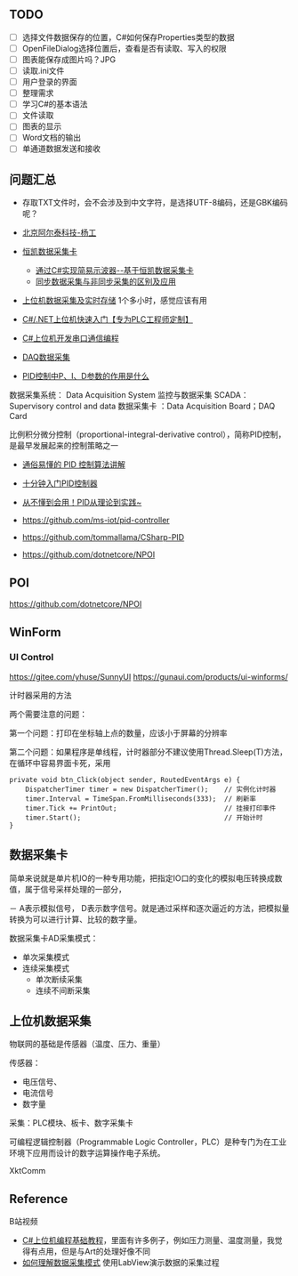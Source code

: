 

## TODO

- [ ] 选择文件数据保存的位置，C#如何保存Properties类型的数据
- [ ] OpenFileDialog选择位置后，查看是否有读取、写入的权限
- [ ] 图表能保存成图片吗？JPG
- [ ] 读取.ini文件
- [ ] 用户登录的界面
- [ ] 整理需求
- [ ] 学习C#的基本语法
- [ ] 文件读取
- [ ] 图表的显示
- [ ] Word文档的输出
- [ ] 单通道数据发送和接收

## 问题汇总

- 存取TXT文件时，会不会涉及到中文字符，是选择UTF-8编码，还是GBK编码呢？

- [北京阿尔泰科技-杨工](https://space.bilibili.com/477407916)
- [恒凯数据采集卡](https://space.bilibili.com/521640221)
    - [通过C#实现简易示波器--基于恒凯数据采集卡](https://www.bilibili.com/video/BV1N54y1U7V9)
    - [同步数据采集与非同步采集的区别及应用](https://www.bilibili.com/video/BV1nr4y1W71q)

- [上位机数据采集及实时存储](https://www.bilibili.com/video/BV1P64y1S7Dx) 1个多小时，感觉应该有用
- [C#/.NET上位机快速入门【专为PLC工程师定制】](https://www.bilibili.com/video/BV1Hp4y1a7Yx/)
- [C#上位机开发串口通信编程](https://www.bilibili.com/video/BV1Rx411R71p)
- [DAQ数据采集](https://www.bilibili.com/video/BV1Jr4y1H7QN)

- [PID控制中P、I、D参数的作用是什么](https://baijiahao.baidu.com/s?id=1715910583356340847&wfr=spider&for=pc)

数据采集系统： Data Acquisition System
监控与数据采集 SCADA：Supervisory control and data
数据采集卡 ：Data Acquisition Board；DAQ Card

比例积分微分控制（proportional-integral-derivative control），简称PID控制，是最早发展起来的控制策略之一

- [通俗易懂的 PID 控制算法讲解](https://www.bilibili.com/video/BV1et4y1i7Gm)
- [十分钟入门PID控制器](https://www.bilibili.com/video/BV1wh411y78M)
- [从不懂到会用！PID从理论到实践~](https://www.bilibili.com/video/BV1B54y1V7hp)

- https://github.com/ms-iot/pid-controller
- https://github.com/tommallama/CSharp-PID
- https://github.com/dotnetcore/NPOI

## POI

https://github.com/dotnetcore/NPOI

## WinForm

### UI Control

https://gitee.com/yhuse/SunnyUI
https://gunaui.com/products/ui-winforms/

计时器采用的方法



两个需要注意的问题：

第一个问题：打印在坐标轴上点的数量，应该小于屏幕的分辨率

第二个问题：如果程序是单线程，计时器部分不建议使用Thread.Sleep(T)方法，在循环中容易界面卡死，采用

```text
private void btn_Click(object sender, RoutedEventArgs e) {
    DispatcherTimer timer = new DispatcherTimer();    // 实例化计时器
    timer.Interval = TimeSpan.FromMilliseconds(333);  // 刷新率
    timer.Tick += PrintOut;                           // 挂接打印事件
    timer.Start();                                    // 开始计时
}
```

## 数据采集卡

简单来说就是单片机IO的一种专用功能，把指定IO口的变化的模拟电压转换成数值，属于信号采样处理的一部分，

－ A表示模拟信号，
D表示数字信号。就是通过采样和逐次逼近的方法，把模拟量转换为可以进行计算、比较的数字量。

数据采集卡AD采集模式：

- 单次采集模式
- 连续采集模式
  - 单次断续采集
  - 连续不间断采集

## 上位机数据采集

物联网的基础是传感器（温度、压力、重量）

传感器：

- 电压信号、
- 电流信号
- 数字量

采集：PLC模块、板卡、数字采集卡

可编程逻辑控制器（Programmable Logic Controller，PLC）是种专门为在工业环境下应用而设计的数字运算操作电子系统。

XktComm



## Reference

B站视频

- [C#上位机编程基础教程](https://www.bilibili.com/video/BV1kq4y1j7tp)，里面有许多例子，例如压力测量、温度测量，我觉得有点用，但是与Art的处理好像不同
- [如何理解数据采集模式](https://www.bilibili.com/video/BV1JF411s7jT) 使用LabView演示数据的采集过程


